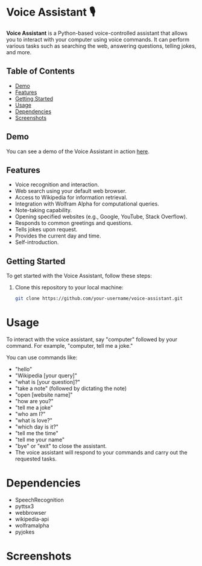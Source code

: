 # Voice Assistant 🎙️

**Voice Assistant** is a Python-based voice-controlled assistant that allows you to interact with your computer using voice commands. It can perform various tasks such as searching the web, answering questions, telling jokes, and more.

## Table of Contents

- [Demo](#demo)
- [Features](#features)
- [Getting Started](#getting-started)
- [Usage](#usage)
- [Dependencies](#dependencies)
- [Screenshots](#Screenshots)

## Demo

You can see a demo of the Voice Assistant in action [here](#).

## Features

- Voice recognition and interaction.
- Web search using your default web browser.
- Access to Wikipedia for information retrieval.
- Integration with Wolfram Alpha for computational queries.
- Note-taking capability.
- Opening specified websites (e.g., Google, YouTube, Stack Overflow).
- Responds to common greetings and questions.
- Tells jokes upon request.
- Provides the current day and time.
- Self-introduction.

## Getting Started

To get started with the Voice Assistant, follow these steps:

1. Clone this repository to your local machine:

   ```bash
   git clone https://github.com/your-username/voice-assistant.git
   ```

# Usage
To interact with the voice assistant, say "computer" followed by your command. For example, "computer, tell me a joke."

You can use commands like:

* "hello"
* "Wikipedia [your query]"
* "what is [your question]?"
* "take a note" (followed by dictating the note)
* "open [website name]"
* "how are you?"
* "tell me a joke"
* "who am I?"
* "what is love?"
* "which day is it?"
* "tell me the time"
* "tell me your name"
* "bye" or "exit" to close the assistant.
* The voice assistant will respond to your commands and carry out the requested tasks.

# Dependencies

* SpeechRecognition
* pyttsx3
* webbrowser
* wikipedia-api
* wolframalpha
* pyjokes

# Screenshots

